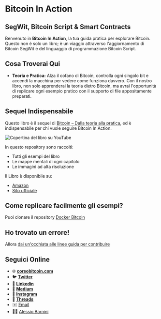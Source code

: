 # Bitcoin In Action
## SegWit, Bitcoin Script & Smart Contracts

Benvenuto in **Bitcoin In Action**, la tua guida pratica per esplorare Bitcoin. Questo non è solo un libro; è un viaggio attraverso l'aggiornamento di Bitcoin SegWit e del linguaggio di programmazione Bitcoin Script.

## Cosa Troverai Qui

- **Teoria e Pratica:** Alza il cofano di Bitcoin, controlla ogni singolo bit e accendi la macchina per vedere come funziona davvero. Con il nostro libro, non solo apprenderai la teoria dietro Bitcoin, ma avrai l'opportunità di replicare ogni esempio pratico con il supporto di file appositamente preparati. 
  
## Sequel Indispensabile

Questo libro è il sequel di [Bitcoin – Dalla teoria alla pratica](https://github.com/bitcoin-dalla-teoria-alla-pratica/errata-corrige-e-sorgente-esempi), ed è indispensabile per chi vuole seguire Bitcoin In Action.

![Copertina del libro su YouTube](https://i.ibb.co/PMLtdJf/Copertina-Youtube.png)

In questo repository sono raccolti:

- Tutti gli esempi del libro 
- Le mappe mentali di ogni capitolo
- Le immagini ad alta risoluzione

Il Libro è disponibile su:

- [Amazon](https://amzn.to/3pJcXj1)
- [Sito ufficiale](https://bit.ly/38RtF9x)

## Come replicare facilmente gli esempi?
Puoi clonare il repository [Docker Bitcoin](https://github.com/bitcoin-dalla-teoria-alla-pratica/Docker-bitcoin)

## Ho trovato un errore!

Allora [dai un'occhiata alle linee guida per contribuire](CONTRIBUTING.md)

## Seguici Online

- 🌐 [**corsobitcoin.com**](https://www.corsobitcoin.com/) 
- 🐦 [**Twitter**](https://twitter.com/satoshiwantsyou) 
- 👔 [**Linkedin**](https://www.linkedin.com/company/bitcoin-dalla-teoria-alla-pratica)
- 📝 [**Medium**](https://medium.com/@satoshiwantsyou) 
- 📸 [**Instagram**](https://www.instagram.com/satoshiwantsyou) 
- 🧵 [**Threads**](https://www.threads.net/@satoshiwantsyou) 
- ✉️ [Email](mailto:corsobitcoin@gmail.com)
- 👨‍💼 [Alessio Barnini](https://www.linkedin.com/in/alessiobarnini/)